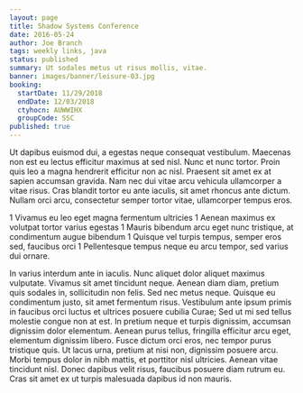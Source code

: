 ```yaml
---
layout: page
title: Shadow Systems Conference
date: 2016-05-24
author: Joe Branch
tags: weekly links, java
status: published
summary: Ut sodales metus ut risus mollis, vitae.
banner: images/banner/leisure-03.jpg
booking:
  startDate: 11/29/2018
  endDate: 12/03/2018
  ctyhocn: AUWWIHX
  groupCode: SSC
published: true
---
```

Ut dapibus euismod dui, a egestas neque consequat vestibulum. Maecenas non est eu lectus efficitur maximus at sed nisl. Nunc et nunc tortor. Proin quis leo a magna hendrerit efficitur non ac nisl. Praesent sit amet ex at sapien accumsan gravida. Nam nec dui vitae arcu vehicula ullamcorper a vitae risus. Cras blandit tortor eu ante iaculis, sit amet rhoncus ante dictum. Nullam orci arcu, consectetur semper tortor vitae, ullamcorper tempus eros.

1 Vivamus eu leo eget magna fermentum ultricies
1 Aenean maximus ex volutpat tortor varius egestas
1 Mauris bibendum arcu eget nunc tristique, at condimentum augue bibendum
1 Quisque vel turpis tempus, semper eros sed, faucibus orci
1 Pellentesque tempus neque eu arcu tempor, sed varius dui ornare.

In varius interdum ante in iaculis. Nunc aliquet dolor aliquet maximus vulputate. Vivamus sit amet tincidunt neque. Aenean diam diam, pretium quis sodales in, sollicitudin non felis. Sed nec metus neque. Quisque eu condimentum justo, sit amet fermentum risus. Vestibulum ante ipsum primis in faucibus orci luctus et ultrices posuere cubilia Curae; Sed ut mi sed tellus molestie congue non at est. In pretium neque et turpis dignissim, accumsan dignissim dolor elementum. Aenean purus tellus, fringilla efficitur arcu eget, elementum dignissim libero. Fusce dictum orci eros, nec tempor purus tristique quis. Ut lacus urna, pretium at nisi non, dignissim posuere arcu. Morbi tempus dolor in nibh mattis, et porttitor nisl ultricies. Aenean vitae tincidunt nisl. Donec dapibus velit risus, faucibus posuere diam rutrum eu. Cras sit amet ex ut turpis malesuada dapibus id non mauris.
